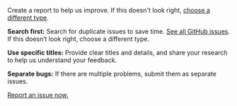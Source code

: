 Create a report to help us improve. If this doesn't look right, [choose a different type](https://github.com/dotnet/machinelearning-modelbuilder/issues/new/choose).

**Search first:** Search for duplicate issues to save time. [See all GitHub issues](https://github.com/dotnet/machinelearning-modelbuilder/issues). If this doesn’t look right, choose a different type.

**Use specific titles:** Provide clear titles and details, and share your research to help us understand your feedback.

**Separate bugs:** If there are multiple problems, submit them as separate issues.

[Report an issue now.](https://github.com/dotnet/machinelearning-modelbuilder/issues/new?assignees=&labels=&template=bug_report.md&title=)
